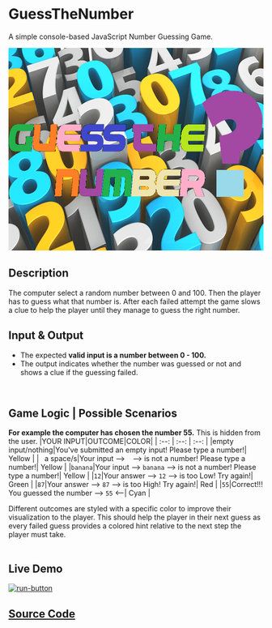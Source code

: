 # GuessTheNumber
A simple console-based JavaScript Number Guessing Game.
<p align="center"><img src="https://raw.githubusercontent.com/mirokrastanov/Software-Engineering-SoftUni/main/miscellaneous/guess%20the%20num%20logo.png" alt="game-image" height="400px"></p>

## Description
The computer select a random number between 0 and 100. Then the player has to guess what that number is. After each failed attempt the game slows a clue to help the player until they manage to guess the right number.
<br />

## Input & Output
  - The expected **valid input is a number between 0 - 100.**
  - The output indicates whether the number was guessed or not and shows a clue if the guessing failed.
<br />


## Game Logic | Possible Scenarios
**For example the computer has chosen the number 55.** This is hidden from the user. 
|YOUR INPUT|OUTCOME|COLOR|
| :--: | :--: | :--: |
|empty input/nothing|You've submitted an empty input! Please type a number!| Yellow |
|` ` a space/s|Your input --> ` ` --> is not a number! Please type a number!| Yellow |
|`banana`|Your input --> `banana` --> is not a number! Please type a number!| Yellow |
|`12`|Your answer --> `12` --> is too Low! Try again!| Green |
|`87`|Your answer --> `87` --> is too High! Try again!| Red |
|`55`|Correct!!! You guessed the number --> `55` <--| Cyan |

Different outcomes are styled with a specific color to improve their visualization to the player. This should help the player in their next guess as every failed guess provides a colored hint relative to the next step the player must take.
<br /><br />  
  
## Live Demo
[<img src="https://freepngimg.com/download/play_now_button/25403-5-play-now-button-transparent.png" alt="run-button" height="40px" />](https://replit.com/@mirokrastanov/GuessTheNumber-JS?v=1)
  
  
## [Source Code](guessTheNumber.js)
  
